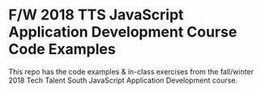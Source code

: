 # F/W 2018 TTS JavaScript Application Development Course Code Examples

This repo has the code examples & in-class exercises from the fall/winter 2018 Tech Talent South JavaScript Application Development course.